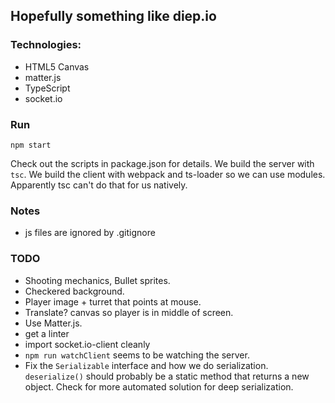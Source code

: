 ## Hopefully something like diep.io

### Technologies:
*   HTML5 Canvas
*   matter.js
*   TypeScript
*   socket.io

### Run
`npm start`

Check out the scripts in package.json for details.
We build the server with `tsc`.
We build the client with webpack and ts-loader so we can use modules. Apparently tsc can't do that for us natively.

### Notes
*   js files are ignored by .gitignore

### TODO
*   Shooting mechanics, Bullet sprites.
*   Checkered background.
*   Player image + turret that points at mouse.
*   Translate? canvas so player is in middle of screen.
*   Use Matter.js.
*   get a linter
*   import socket.io-client cleanly
*   `npm run watchClient` seems to be watching the server.
*   Fix the `Serializable` interface and how we do serialization. `deserialize()` should probably be a static method that returns a new object. Check for more automated solution for deep serialization.
